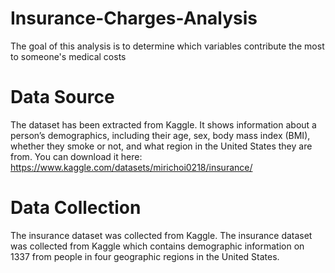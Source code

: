 # Insurance-Charges-Analysis
The goal of this analysis is to determine which variables contribute the most to someone's medical costs
# Data Source
The dataset has been extracted from Kaggle. It shows information about a person’s demographics, including their age, sex, body mass index (BMI), whether they smoke or not, and what region in the United States they are from. You can download it here: https://www.kaggle.com/datasets/mirichoi0218/insurance/ 
# Data Collection 
The insurance dataset was collected from Kaggle. The insurance dataset was collected from Kaggle which contains demographic information on 1337 from people in four geographic regions in the United States.  
